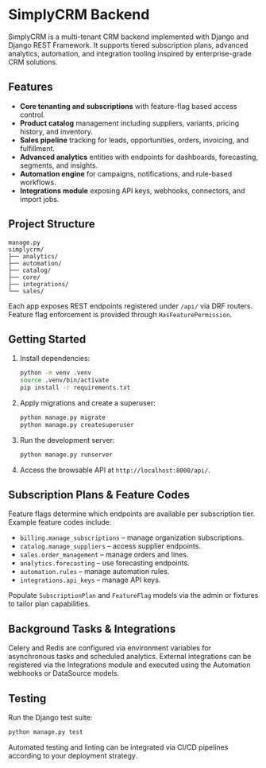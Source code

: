 # SimplyCRM Backend

SimplyCRM is a multi-tenant CRM backend implemented with Django and Django REST Framework. It supports tiered subscription plans, advanced analytics, automation, and integration tooling inspired by enterprise-grade CRM solutions.

## Features

- **Core tenanting and subscriptions** with feature-flag based access control.
- **Product catalog** management including suppliers, variants, pricing history, and inventory.
- **Sales pipeline** tracking for leads, opportunities, orders, invoicing, and fulfillment.
- **Advanced analytics** entities with endpoints for dashboards, forecasting, segments, and insights.
- **Automation engine** for campaigns, notifications, and rule-based workflows.
- **Integrations module** exposing API keys, webhooks, connectors, and import jobs.

## Project Structure

```
manage.py
simplycrm/
├── analytics/
├── automation/
├── catalog/
├── core/
├── integrations/
└── sales/
```

Each app exposes REST endpoints registered under `/api/` via DRF routers. Feature flag enforcement is provided through `HasFeaturePermission`.

## Getting Started

1. Install dependencies:

   ```bash
   python -m venv .venv
   source .venv/bin/activate
   pip install -r requirements.txt
   ```

2. Apply migrations and create a superuser:

   ```bash
   python manage.py migrate
   python manage.py createsuperuser
   ```

3. Run the development server:

   ```bash
   python manage.py runserver
   ```

4. Access the browsable API at `http://localhost:8000/api/`.

## Subscription Plans & Feature Codes

Feature flags determine which endpoints are available per subscription tier. Example feature codes include:

- `billing.manage_subscriptions` – manage organization subscriptions.
- `catalog.manage_suppliers` – access supplier endpoints.
- `sales.order_management` – manage orders and lines.
- `analytics.forecasting` – use forecasting endpoints.
- `automation.rules` – manage automation rules.
- `integrations.api_keys` – manage API keys.

Populate `SubscriptionPlan` and `FeatureFlag` models via the admin or fixtures to tailor plan capabilities.

## Background Tasks & Integrations

Celery and Redis are configured via environment variables for asynchronous tasks and scheduled analytics. External integrations can be registered via the Integrations module and executed using the Automation webhooks or DataSource models.

## Testing

Run the Django test suite:

```bash
python manage.py test
```

Automated testing and linting can be integrated via CI/CD pipelines according to your deployment strategy.
